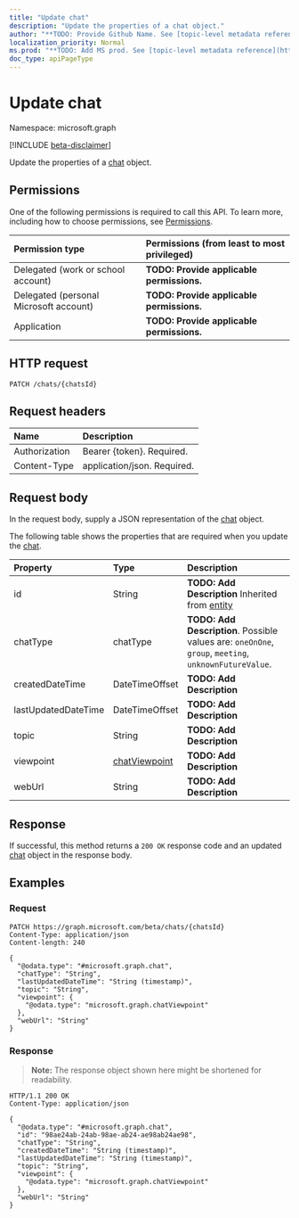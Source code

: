 ```yaml
---
title: "Update chat"
description: "Update the properties of a chat object."
author: "**TODO: Provide Github Name. See [topic-level metadata reference](https://msgo.azurewebsites.net/add/document/guidelines/metadata.html#topic-level-metadata)**"
localization_priority: Normal
ms.prod: "**TODO: Add MS prod. See [topic-level metadata reference](https://msgo.azurewebsites.net/add/document/guidelines/metadata.html#topic-level-metadata)**"
doc_type: apiPageType
---
```


# Update chat
Namespace: microsoft.graph

[!INCLUDE [beta-disclaimer](../../includes/beta-disclaimer.md)]

Update the properties of a [chat](../resources/chat.md) object.

## Permissions
One of the following permissions is required to call this API. To learn more, including how to choose permissions, see [Permissions](/graph/permissions-reference).

|Permission type|Permissions (from least to most privileged)|
|:---|:---|
|Delegated (work or school account)|**TODO: Provide applicable permissions.**|
|Delegated (personal Microsoft account)|**TODO: Provide applicable permissions.**|
|Application|**TODO: Provide applicable permissions.**|

## HTTP request

<!-- {
  "blockType": "ignored"
}
-->
``` http
PATCH /chats/{chatsId}
```

## Request headers
|Name|Description|
|:---|:---|
|Authorization|Bearer {token}. Required.|
|Content-Type|application/json. Required.|

## Request body
In the request body, supply a JSON representation of the [chat](../resources/chat.md) object.

The following table shows the properties that are required when you update the [chat](../resources/chat.md).

|Property|Type|Description|
|:---|:---|:---|
|id|String|**TODO: Add Description** Inherited from [entity](../resources/entity.md)|
|chatType|chatType|**TODO: Add Description**. Possible values are: `oneOnOne`, `group`, `meeting`, `unknownFutureValue`.|
|createdDateTime|DateTimeOffset|**TODO: Add Description**|
|lastUpdatedDateTime|DateTimeOffset|**TODO: Add Description**|
|topic|String|**TODO: Add Description**|
|viewpoint|[chatViewpoint](../resources/chatviewpoint.md)|**TODO: Add Description**|
|webUrl|String|**TODO: Add Description**|



## Response

If successful, this method returns a `200 OK` response code and an updated [chat](../resources/chat.md) object in the response body.

## Examples

### Request
<!-- {
  "blockType": "request",
  "name": "update_chat"
}
-->
``` http
PATCH https://graph.microsoft.com/beta/chats/{chatsId}
Content-Type: application/json
Content-length: 240

{
  "@odata.type": "#microsoft.graph.chat",
  "chatType": "String",
  "lastUpdatedDateTime": "String (timestamp)",
  "topic": "String",
  "viewpoint": {
    "@odata.type": "microsoft.graph.chatViewpoint"
  },
  "webUrl": "String"
}
```


### Response
>**Note:** The response object shown here might be shortened for readability.
<!-- {
  "blockType": "response",
  "truncated": true
}
-->
``` http
HTTP/1.1 200 OK
Content-Type: application/json

{
  "@odata.type": "#microsoft.graph.chat",
  "id": "98ae24ab-24ab-98ae-ab24-ae98ab24ae98",
  "chatType": "String",
  "createdDateTime": "String (timestamp)",
  "lastUpdatedDateTime": "String (timestamp)",
  "topic": "String",
  "viewpoint": {
    "@odata.type": "microsoft.graph.chatViewpoint"
  },
  "webUrl": "String"
}
```

